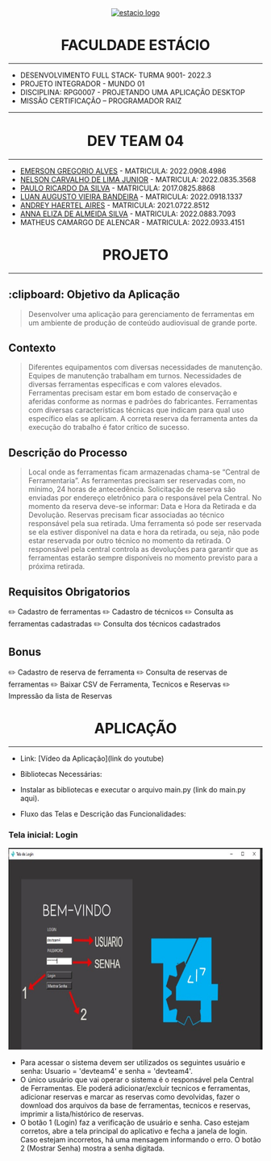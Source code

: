 <!-- PROJECT LOGO -->
<div align="center">
   <a href="https://github.com/othneildrew/Best-README-Template">
      <img src="https://github.com/Dev-Team-04/Sistema-de-Gerenciamento-de-Ferramentas/blob/versao_final/estacio_sem_nome.ico" alt="estacio logo" width="80"                  height="80">
   </a>
    <h1 align="center">FACULDADE ESTÁCIO</h1>
     <hr>
</div> 

* DESENVOLVIMENTO FULL STACK- TURMA 9001- 2022.3
* PROJETO INTEGRADOR - MUNDO 01
* DISCIPLINA: RPG0007 - PROJETANDO UMA APLICAÇÃO DESKTOP
* MISSÃO CERTIFICAÇÃO – PROGRAMADOR RAIZ

<hr>

 <h1 align="center"> DEV TEAM 04 </h1>
 <hr>


* [EMERSON GREGORIO ALVES](https://github.com/Gregdev22) - MATRICULA: 2022.0908.4986
* [NELSON CARVALHO DE LIMA JUNIOR](https://github.com/MamboDark) - MATRICULA: 2022.0835.3568
* [PAULO RICARDO DA SILVA](https://github.com/pauloricardosilva) - MATRICULA: 2017.0825.8868
* [LUAN AUGUSTO VIEIRA BANDEIRA](https://github.com/luanguto) - MATRICULA: 2022.0918.1337
* [ANDREY HAERTEL AIRES](https://github.com/AndreyHaires) - MATRICULA: 2021.0722.8512
* [ANNA ELIZA DE ALMEIDA SILVA](https://github.com/devAnna19) - MATRICULA: 2022.0883.7093
* MATHEUS CAMARGO DE ALENCAR - MATRICULA: 2022.0933.4151

 <h1 align="center"> PROJETO </h1>
 <hr>


 <h2> :clipboard: Objetivo da Aplicação </h2>

> Desenvolver uma aplicação para gerenciamento de ferramentas em um ambiente de produção de conteúdo audiovisual de
> grande porte.

<h2> Contexto </h2>

> Diferentes equipamentos com diversas necessidades de manutenção.
> Equipes de manutenção trabalham em turnos.
> Necessidades de diversas ferramentas específicas e com valores elevados.
> Ferramentas precisam estar em bom estado de conservação e aferidas conforme as normas e padrões do fabricantes.
> Ferramentas com diversas características técnicas que indicam para qual uso específico elas se aplicam.
> A correta reserva da ferramenta antes da execução do trabalho é fator crítico de sucesso.

<h2> Descrição do Processo </h2>

> Local onde as ferramentas ficam armazenadas chama-se “Central de Ferramentaria”.
> As ferramentas precisam ser reservadas com, no mínimo, 24 horas de antecedência.
> Solicitação de reserva são enviadas por endereço eletrônico para o responsável pela Central.
> No momento da reserva deve-se informar: Data e Hora da Retirada e da Devolução.
> Reservas precisam ficar associadas ao técnico responsável pela sua retirada.
> Uma ferramenta só pode ser reservada se ela estiver disponível na data e hora da retirada, ou seja, não pode estar
  reservada por outro técnico no momento da retirada.
> O responsável pela central controla as devoluções para garantir que as ferramentas estarão sempre disponíveis no
  momento previsto para a próxima retirada.

<h2> Requisitos Obrigatorios </h2>

:pencil2: Cadastro de ferramentas
:pencil2: Cadastro de técnicos
:pencil2: Consulta as ferramentas cadastradas
:pencil2: Consulta dos técnicos cadastrados

<h2> Bonus </h2>

:pencil2: Cadastro de reserva de ferramenta
:pencil2: Consulta de reservas de ferramentas
:pencil2: Baixar CSV de Ferramenta, Tecnicos e Reservas
:pencil2: Impressão da lista de Reservas

 <h1 align="center"> APLICAÇÃO </h1>
 <hr>
 
* Link: [Vídeo da Aplicação](link do youtube)

* Bibliotecas Necessárias:

      
* Instalar as bibliotecas e executar o arquivo main.py (link do main.py aqui).

* Fluxo das Telas e Descrição das Funcionalidades:

<h3>Tela inicial: Login</h3>

<a>
      <img src="Clipboard.jpg" width="600" height="400">
</a>

*  Para acessar o sistema devem ser utilizados os seguintes usuário e senha: Usuario = 'devteam4' e senha = 'devteam4'.
*  O único usuário que vai operar o sistema é o responsável pela Central de Ferramentas. Ele poderá adicionar/excluir tecnicos e ferramentas, adicionar reservas e marcar as reservas como devolvidas, fazer o download dos arquivos da base de ferramentas, tecnicos e reservas, imprimir a lista/histórico de reservas.
* O botão 1 (Login) faz a verificação de usuário e senha. Caso estejam corretos, abre a tela principal do aplicativo e fecha a janela de login. Caso estejam incorretos, há uma mensagem informando o erro. O botão 2 (Mostrar Senha) mostra a senha digitada.

<!--
> Explicações

**Central de Ferramentaria**
    * Tela inicial/Menu irá conter os botões de naveção para as funcionalidades da aplicação.
**Cadastros**
    * Poderá efetuar cadastros de tecnico e ferramenta e inserir imagem para ambos.
**Consultas**
    * Poderá consultar as reservas, ferramentas e tecnicos cadastrados no sitema.
**Reserva/Devolução**
    * Fazer reservas, devolução, exclusão dos registros e limpar os filtros da tela
**Baixar CSV**
    * Poderá ser feito o download dos arquivos csv da base de ferramentas, tecnicos e reservas.
-->
